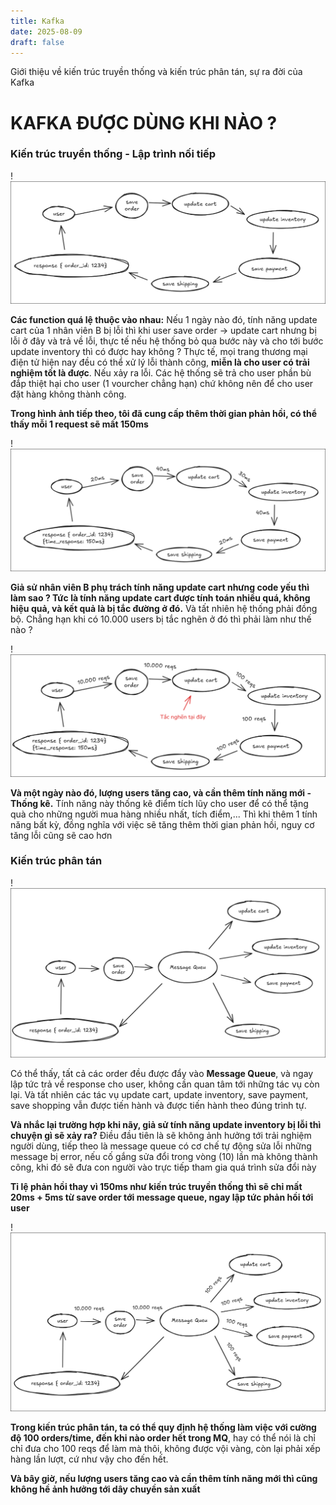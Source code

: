```yaml
---
title: Kafka
date: 2025-08-09
draft: false
---
```

Giới thiệu về kiến trúc truyền thống và kiến trúc phân tán, sự ra đời của Kafka
<!--more-->
# KAFKA ĐƯỢC DÙNG KHI NÀO ?
### Kiến trúc truyền thống - Lập trình nối tiếp

!![Image Description](/images/Pasted%20image%2020250809165924.png)

**Các function quá lệ thuộc vào nhau:** Nếu 1 ngày nào đó, tính năng update cart của 1 nhân viên B bị lỗi thì khi user save order -> update cart nhưng bị lỗi ở đây và trả về lỗi, thực tế nếu hệ thống bỏ qua bước này và cho tới bước update inventory thì có được hay không ? Thực tế, mọi trang thương mại điện tử hiện nay đều có thể xử lý lỗi thành công, **miễn là cho user có trải nghiệm tốt là được**. Nếu xảy ra lỗi. Các hệ thống sẽ trả cho user phần bù đắp thiệt hại cho user (1 vourcher chẳng hạn) chứ không nên để cho user đặt hàng không thành công.

**Trong hình ảnh tiếp theo, tôi đã cung cấp thêm thời gian phản hồi, có thể thấy mỗi 1 request sẽ mất 150ms** 

!![Image Description](/images/Pasted%20image%2020250809171312.png)


**Giả sử nhân viên B phụ trách tính năng update cart nhưng code yếu thì làm sao ? Tức là tính năng update cart được tính toán nhiều quá, không hiệu quả, và kết quả là bị tắc đường ở đó.** Và tất nhiên hệ thống phải đồng bộ. Chẳng hạn khi có 10.000 users bị tắc nghẽn ở đó thì phải làm như thế nào ?

!![Image Description](/images/Pasted%20image%2020250809171727.png)

**Và một ngày nào đó, lượng users tăng cao, và cần thêm tính năng mới - Thống kê.** Tính năng này thống kê điểm tích lũy cho user để có thể tặng quà cho những người mua hàng nhiều nhất, tích điểm,... Thì khi thêm 1 tính năng bất kỳ, đồng nghĩa với việc sẽ tăng thêm thời gian phản hồi, nguy cơ tăng lỗi cũng sẽ cao hơn

### Kiến trúc phân tán

!![Image Description](/images/Pasted%20image%2020250809172709.png)

Có thể thấy, tất cả các order đều được đẩy vào **Message Queue**, và ngay lập tức trả về response cho user, không cần quan tâm tới những tác vụ còn lại. Và tất nhiên các tác vụ update cart, update inventory, save payment, save shopping vẫn được tiến hành và được tiến hành theo đúng trình tự.

**Và nhắc lại trường hợp khi nãy, giả sử tính năng update inventory bị lỗi thì chuyện gì sẽ xảy ra?** Điều đầu tiên là sẽ không ảnh hưởng tới trải nghiệm người dùng, tiếp theo là message queue có cơ chế tự động sửa lỗi những message bị error, nếu cố gắng sửa đổi trong vòng (10) lần mà không thành công, khi đó sẽ đưa con người vào trực tiếp tham gia quá trình sửa đổi này

**Tỉ lệ phản hồi thay vì 150ms như kiến trúc truyền thống thì sẽ chỉ mất 20ms + 5ms từ save order tới message queue, ngay lập tức phản hồi tới user**


!![Image Description](/images/Pasted%20image%2020250809173646.png)

**Trong kiến trúc phân tán, ta có thể quy định hệ thống làm việc với cường độ 100 orders/time, đến khi nào order hết trong MQ**, hay có thể nói là chỉ chỉ đưa cho 100 reqs để làm mà thôi, không được vội vàng, còn lại phải xếp hàng lần lượt, cứ như vậy cho đến hết.

**Và bây giờ, nếu lượng users tăng cao và cần thêm tính năng mới thì cũng không hề ảnh hưởng tới dây chuyền sản xuất**
